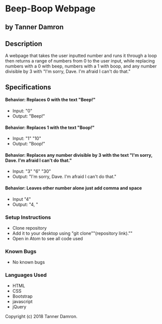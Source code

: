 # Beep-Boop Webpage
## by Tanner Damron

## Description
A webpage that takes the user inputted number and runs it through a loop then returns a range of numbers from 0 to the user input, while replacing numbers with a 0 with beep, numbers with a 1 with boop, and any number divisible by 3 with "I'm sorry, Dave. I'm afraid I can't do that."

## Specifications

#### Behavior: Replaces 0 with the text "Beep!"
* Input: "0"
* Output: "Beep!"

#### Behavior: Replaces 1 with the text "Boop!"
* Input: "1" "10"
* Output: "Boop!"

#### Behavior: Replaces any number divisible by 3 with the text "I'm sorry, Dave. I'm afraid I can't do that."
* Input: "3" "6" "30"
* Output: "I'm sorry, Dave. I'm afraid I can't do that."

#### Behavior: Leaves other number alone just add comma and space
* Input "4"
* Output: "4, "

### Setup Instructions
* Clone repository
* Add it to your desktop using "git clone""(repository link).""
* Open in Atom to see all code used

### Known Bugs
* No known bugs

### Languages Used
* HTML
* CSS
* Bootstrap
* javascript
* jQuery

Copyright (c) 2018 Tanner Damron.
